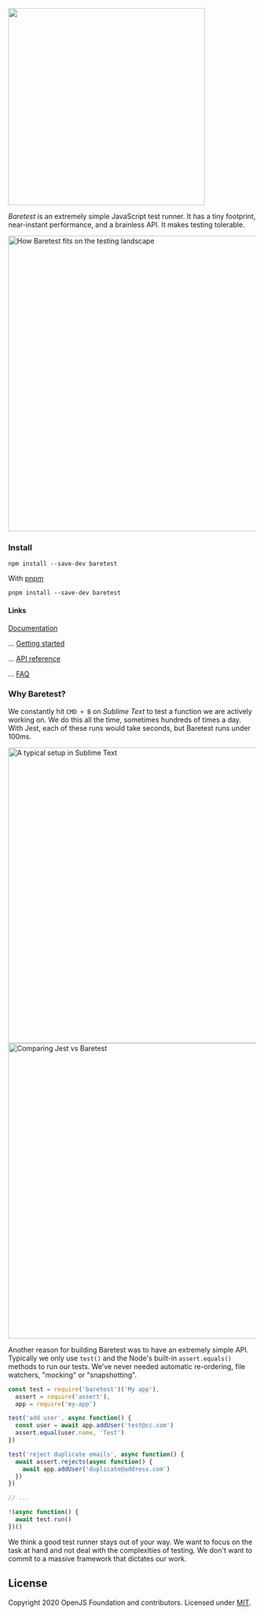 
<img src="https://volument.com/blog/img/baretest/logomark.png" width="400">

*Baretest* is an extremely simple JavaScript test runner. It has a tiny footprint, near-instant performance, and a brainless API. It makes testing tolerable.

<img src="https://volument.com/blog/img/baretest/tester-matrix-big.png" alt="How Baretest fits on the testing landscape" width="600">

### Install

```
npm install --save-dev baretest
```

With [pnpm](https://pnpm.js.org)

```
pnpm install --save-dev baretest
```

#### Links

[Documentation](https://volument.com/baretest)

... [Getting started](https://volument.com/baretest#getting-started)

... [API reference](https://volument.com/baretest#api-reference)

... [FAQ](https://volument.com/baretest#faq)


### Why Baretest?
We constantly hit `CMD + B` on *Sublime Text* to test a function we are actively working on. We do this all the time, sometimes hundreds of times a day. With Jest, each of these runs would take seconds, but Baretest runs under 100ms.

<img src="https://volument.com/blog/img/baretest/sublime.png" alt="A typical setup in Sublime Text" width="600">

<img src="https://volument.com/blog/img/baretest/render.gif" alt="Comparing Jest vs Baretest" width="600">


Another reason for building Baretest was to have an extremely simple API. Typically we only use `test()` and the Node's built-in `assert.equals()` methods to run our tests. We've never needed automatic re-ordering, file watchers, "mocking" or "snapshotting".


``` javascript
const test = require('baretest')('My app'),
  assert = require('assert'),
  app = require('my-app')

test('add user', async function() {
  const user = await app.addUser('test@cc.com')
  assert.equal(user.name, 'Test')
})

test('reject duplicate emails', async function() {
  await assert.rejects(async function() {
    await app.addUser('duplicate@address.com')
  })
})

// ...

!(async function() {
  await test.run()
})()
```

We think a good test runner stays out of your way. We want to focus on the task at hand and not deal with the complexities of testing. We don't want to commit to a massive framework that dictates our work.


## License

Copyright 2020 OpenJS Foundation and contributors. Licensed under [MIT](./LICENSE).




